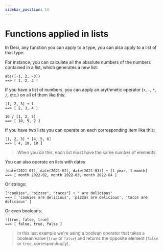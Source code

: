 ```yaml
---
sidebar_position: 14
---
```


# Functions applied in lists

In Deci, any function you can apply to a type, you can also apply to a list of that type.

For instance, you can calculate all the absolute numbers of the numbers contained in a list, which generates a new list:

```deci live
abs([-1, 2, -3])
==> [ 1, 2, 3 ]
```

If you have a list of numbers, you can apply an arythmetic operator (`+`, `-`, `*`, `/`, etc.) on all of them like this:

```deci live
[1, 2, 3] + 1
==> [ 2, 3, 4 ]
```

```deci live
10 / [1, 2, 5]
==> [ 10, 5, 2 ]
```

If you have two lists you can operate on each corresponding item like this:

```deci live
[1, 2, 3] * [4, 5, 6]
==> [ 4, 10, 18 ]
```

> When you do this, each list must have the same number of elements.

You can also operate on lists with dates:

```deci live
[date(2021-01), date(2021-02), date(2021-03)] + [1 year, 1 month]
==> [ month 2022-02, month 2022-03, month 2022-04 ]
```

Or strings:

```deci live
["cookies", "pizzas", "tacos"] + " are delicious"
==> [ 'cookies are delicious', 'pizzas are delicious', 'tacos are delicious' ]
```

Or even booleans:

```deci live
![true, false, true]
==> [ false, true, false ]
```

> In this last example we're using a boolean operator that takes a boolean value (`true` or `false`) and returns the opposite element (`false` or `true`, correspondingly).

